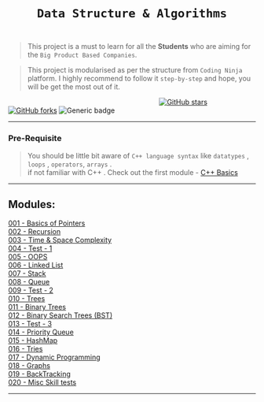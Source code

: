 <code>
  <h1 align="center">Data Structure & Algorithms</h1>
</code>

>   This project is a must to learn for all the **Students** who are aiming for the ```Big Product Based Companies```. 

>   This project is modularised as per the structure from ```Coding Ninja``` platform. I highly recommend to follow it ```step-by-step``` and hope, you will be get the most out of it.


&nbsp;&nbsp;&nbsp;&nbsp;&nbsp;&nbsp;&nbsp;&nbsp;&nbsp;&nbsp;&nbsp;&nbsp;&nbsp;&nbsp;&nbsp;&nbsp;&nbsp;&nbsp;&nbsp;&nbsp;&nbsp;&nbsp;&nbsp;&nbsp;&nbsp;&nbsp;&nbsp;&nbsp;&nbsp;&nbsp;&nbsp;&nbsp;&nbsp;&nbsp;&nbsp;&nbsp;&nbsp;&nbsp;&nbsp;&nbsp;&nbsp;&nbsp;&nbsp;&nbsp;&nbsp;&nbsp;&nbsp;&nbsp;&nbsp;&nbsp;&nbsp;&nbsp;&nbsp;&nbsp;&nbsp;&nbsp;&nbsp;&nbsp;&nbsp;&nbsp;&nbsp;&nbsp;&nbsp;&nbsp;&nbsp;&nbsp;&nbsp;&nbsp;&nbsp;&nbsp;&nbsp;&nbsp;&nbsp;&nbsp;&nbsp;&nbsp;&nbsp;&nbsp;[![GitHub stars](https://img.shields.io/github/stars/coding-ninja-dsa-competitive-package/codig-ninja-dsa-learning?style=for-the-badge&logo=github)](https://github.com/coding-ninja-dsa-competitive-package/stargazers) 
[![GitHub forks](https://img.shields.io/github/forks/coding-ninja-dsa-competitive-package/codig-ninja-dsa-learning?style=for-the-badge&label=Fork&maxAge=2592000&logo=github)](https://github.com/coding-ninja-dsa-competitive-package/network)
![Generic badge](https://img.shields.io/badge/language-c%2B%2B-yellowgreen?style=for-the-badge)

---

### Pre-Requisite 

>   You should be little bit aware of ```C++ language syntax``` like ```datatypes``` , ```loops``` , ```operators```, ```arrays``` . <br>
>   if not familiar with C++ . Check out the first module - [C++ Basics](../01-introduction-to-c++)<br>

---

## Modules:

[001 - Basics of Pointers](./modules/001-basics)<br>
[002 - Recursion](./modules/002-recursion)<br>
[003 - Time & Space Complexity](./modules/003-complexity)<br>
[004 - Test - 1](./modules/004-test-1)<br>
[005 - OOPS](./modules/005-oops)<br>
[006 - Linked List](./modules/006-linkedlist)<br>
[007 - Stack](./modules/007-stack)<br>
[008 - Queue](./modules/008-queue)<br>
[009 - Test - 2](./modules/009-test-2)<br>
[010 - Trees](./modules/010-trees)<br>
[011 - Binary Trees](./modules/011-binary-trees)<br>
[012 - Binary Search Trees (BST)](./modules/012-binary-search-trees)<br>
[013 - Test - 3](./modules/013-test-3)<br>
[014 - Priority Queue](./modules/014-priority-queue)<br>
[015 - HashMap](./modules/015-hashmap)<br>
[016 - Tries](./modules/016-tries)<br>
[017 - Dynamic Programming](./modules/017-dynamic-programming)<br>
[018 - Graphs](./modules/018-graphs)<br>
[019 - BackTracking](./modules/019-backtracking)<br>
[020 - Misc Skill tests](./modules/020-misc-skill-tests)<br>

---